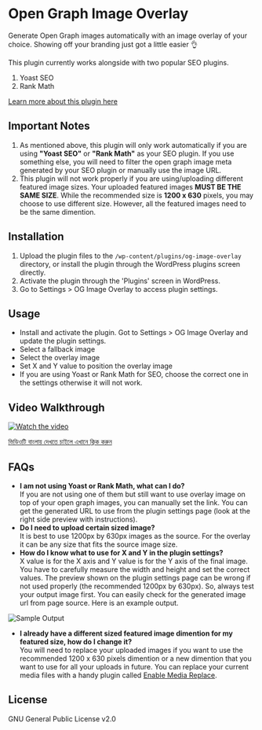 # Open Graph Image Overlay

Generate Open Graph images automatically with an image overlay of your choice. Showing off your branding just got a little easier 👌

This plugin currently works alongside with two popular SEO plugins.
1. Yoast SEO
1. Rank Math

[Learn more about this plugin here](https://itsmereal.com/plugins/open-graph-image-overlay)

## Important Notes

1. As mentioned above, this plugin will only work automatically if you are using **"Yoast SEO"** or **"Rank Math"** as your SEO plugin. If you use something else, you will need to filter the open graph image meta generated by your SEO plugin or manually use the image URL.
1. This plugin will not work properly if you are using/uploading different featured image sizes. Your uploaded featured images **MUST BE THE SAME SIZE**. While the recommended size is **1200 x 630** pixels, you may choose to use different size. However, all the featured images need to be the same dimention.

## Installation

1. Upload the plugin files to the `/wp-content/plugins/og-image-overlay` directory, or install the plugin through the WordPress plugins screen directly.
1. Activate the plugin through the 'Plugins' screen in WordPress.
1. Go to Settings > OG Image Overlay to access plugin settings.

## Usage

* Install and activate the plugin. Got to Settings > OG Image Overlay and update the plugin settings. 
* Select a fallback image
* Select the overlay image
* Set X and Y value to position the overlay image
* If you are using Yoast or Rank Math for SEO, choose the correct one in the settings otherwise it will not work.


## Video Walkthrough
[![Watch the video](https://itsmereal.com/wp-content/uploads/2020/07/ogio-video.png)](https://vimeo.com/437133732)

[ভিডিওটি বাংলায় দেখতে চাইলে এখানে ক্লিক করুন](https://www.youtube.com/watch?v=AmYM-_w-K7I)

## FAQs

* **I am not using Yoast or Rank Math, what can I do?**\
If you are not using one of them but still want to use overlay image on top of your open graph images, you can manually set the link. You can get the generated URL to use from the plugin settings page (look at the right side preview with instructions).
* **Do I need to upload certain sized image?**\
It is best to use 1200px by 630px images as the source. For the overlay it can be any size that fits the source image size.
* **How do I know what to use for X and Y in the plugin settings?**\
X value is for the X axis and Y value is for the Y axis of the final image. You have to carefully measure the width and height and set the correct values. The preview shown on the plugin settings page can be wrong if not used properly (the recommended 1200px by 630px). So, always test your output image first. You can easily check for the generated image url from page source. Here is an example output.

![Sample Output](https://itsmereal.com/wp-content/uploads/2022/10/ogio-link-preview.png)

* **I already have a different sized featured image dimention for my featured size, how do I change it?**\
You will need to replace your uploaded images if you want to use the recommended 1200 x 630 pixels dimention or a new dimention that you want to use for all your uploads in future. You can replace your current media files with a handy plugin called [Enable Media Replace](https://wordpress.org/plugins/enable-media-replace/). 

## License

GNU General Public License v2.0
